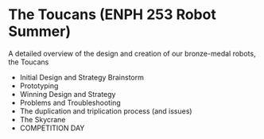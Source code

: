 # The Toucans (ENPH 253 Robot Summer)
A detailed overview of the design and creation of our bronze-medal robots, the Toucans
- Initial Design and Strategy Brainstorm
- Prototyping
- Winning Design and Strategy
- Problems and Troubleshooting
- The duplication and triplication process (and issues)
- The Skycrane
- COMPETITION DAY
